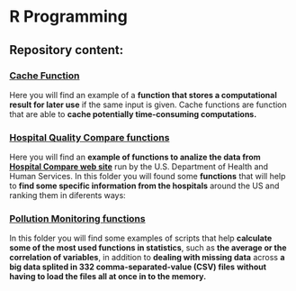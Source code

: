 R Programming
================

## Repository content:

### [Cache Function](https://github.com/CDopazo/Project_portfolio/tree/master/R/R%20programming/Cache_function/README.md)

Here you will find an example of a **function that stores a
computational result for later use** if the same input is given. Cache
functions are function that are able to **cache potentially
time-consuming computations.**

### [Hospital Quality Compare functions](https://github.com/CDopazo/Project_portfolio/tree/master/R/R%20programming/Hospital_quality_comparison_functions/README.md)

Here you will find an **example of functions to analize the data from
[Hospital Compare web site](http://hospitalcompare.hhs.gov)** run by
the U.S. Department of Health and Human Services. In this folder you
will found some **functions** that will help to **find some specific
information from the hospitals** around the US and ranking them in
diferents ways:

### [Pollution Monitoring functions](https://github.com/CDopazo/Project_portfolio/tree/master/R/R%20programming/Pollution_monitoring_functions/README.md)

In this folder you will find some examples of scripts that help
**calculate some of the most used functions in statistics**, such as
**the average or the correlation of variables**, in addition to
**dealing with missing data** across **a big data splited in 332
comma-separated-value (CSV) files** **without having to load the files
all at once in to the memory.**

